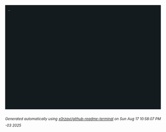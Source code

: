 <div align="justify">
<picture>
    <source media="(prefers-color-scheme: dark)" srcset="./output.gif">
    <source media="(prefers-color-scheme: light)" srcset="./output.gif">
    <img alt="GIFOS" src="output.gif">
</picture>

<sub><i>Generated automatically using [x0rzavi/github-readme-terminal](https://github.com/x0rzavi/github-readme-terminal) on Sun Aug 17 10:58:07 PM -03 2025</i></sub>

<!-- <details>
<summary>More details</summary>

</details> -->
</div>

<!-- Image deletion URL: NONE -->